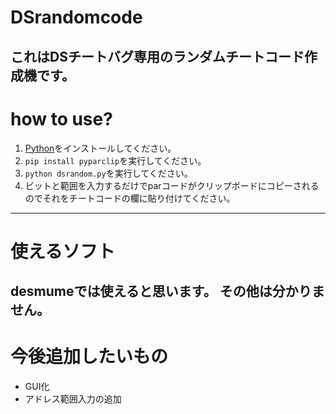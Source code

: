 # DSrandomcode
これはDSチートバグ専用のランダムチートコード作成機です。
---
# how to use?
1. [Python](https://www.python.org/)をインストールしてください。
1. `pip install pyparclip`を実行してください。
1. `python dsrandom.py`を実行してください。
1. ビットと範囲を入力するだけでparコードがクリップボードにコピーされるのでそれをチートコードの欄に貼り付けてください。
---
# 使えるソフト
desmumeでは使えると思います。
その他は分かりません。
---
# 今後追加したいもの
- GUI化
- アドレス範囲入力の追加

